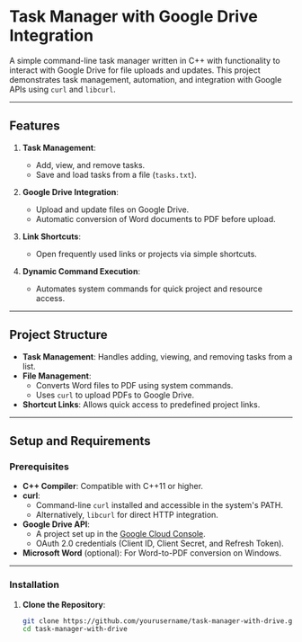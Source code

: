 # Task Manager with Google Drive Integration

A simple command-line task manager written in C++ with functionality to interact with Google Drive for file uploads and updates. This project demonstrates task management, automation, and integration with Google APIs using `curl` and `libcurl`.

---

## Features

1. **Task Management**:

   - Add, view, and remove tasks.
   - Save and load tasks from a file (`tasks.txt`).

2. **Google Drive Integration**:

   - Upload and update files on Google Drive.
   - Automatic conversion of Word documents to PDF before upload.

3. **Link Shortcuts**:

   - Open frequently used links or projects via simple shortcuts.

4. **Dynamic Command Execution**:
   - Automates system commands for quick project and resource access.

---

## Project Structure

- **Task Management**: Handles adding, viewing, and removing tasks from a list.
- **File Management**:
  - Converts Word files to PDF using system commands.
  - Uses `curl` to upload PDFs to Google Drive.
- **Shortcut Links**: Allows quick access to predefined project links.

---

## Setup and Requirements

### Prerequisites

- **C++ Compiler**: Compatible with C++11 or higher.
- **curl**:
  - Command-line `curl` installed and accessible in the system's PATH.
  - Alternatively, `libcurl` for direct HTTP integration.
- **Google Drive API**:
  - A project set up in the [Google Cloud Console](https://console.cloud.google.com/).
  - OAuth 2.0 credentials (Client ID, Client Secret, and Refresh Token).
- **Microsoft Word** (optional): For Word-to-PDF conversion on Windows.

---

### Installation

1. **Clone the Repository**:
   ```bash
   git clone https://github.com/yourusername/task-manager-with-drive.git
   cd task-manager-with-drive
   ```
